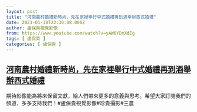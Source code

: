 ```yaml
---
layout: post
title: "河南農村婚禮新時尚，先在家裡舉行中式婚禮再到酒舉辦西式婚禮"
date: 2021-01-18T22:30:08.000Z
author: 盧保貴視覺影像
from: https://www.youtube.com/watch?v=yAW6YDmXdIg
tags: [ 盧保貴 ]
categories: [ 盧保貴 ]
---
```

<!--1611009008000-->
[河南農村婚禮新時尚，先在家裡舉行中式婚禮再到酒舉辦西式婚禮](https://www.youtube.com/watch?v=yAW6YDmXdIg)
------

<div>
期待影像能為將來保留文獻，給人們帶來更多的意義與思考。希望大家訂閱我們的頻道，多多支持我們！#盧保貴視覺影像#珍貴攝影#三農
</div>
